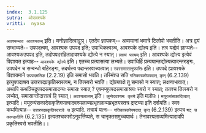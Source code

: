```yaml
---
index:  3.1.125
sutra:  ओरावश्यके
vritti:  nyasa
---
```


`अवश्यम्भाव आवश्यकम्` इति। मनोज्ञादित्वाद्वुञ्। एतदेव ज्ञापकम्-- अव्ययानां भमात्रे टिलोपो भवतीति। अत्र द्वयं सम्भाव्यते-- उपपदत्वम्, आवश्यक उपपद इति; उपाधिकत्वञ्च, आवश्यके द्योत्य इति। तत्र यद्येवं ज्ञाप्यते-- आवश्यकउपपद इति, तदोपपदरहितादावश्यके द्योत्ये न स्यात्। `लाव्यं पाव्यम्` इति।
आवश्यके द्योत्य इत्येवं विज्ञायत इत्याह-- `आवश्यके द्योत्ये` इति। एतच्च प्रत्यासत्या लभ्यते। उपाधिर्हि प्रत्ययान्तद्योत्यत्वादन्तरङ्गः, उपपदेन च सम्बन्धो बहिरङ्गः, तदर्थस्य पदान्तरवाच्यत्वात्। `स्वरसमासानुपपत्तिः` इति। उपपदे ह्यावश्यके विज्ञायमाने `उपपदमतिङ` (2.2.19) इति समासो भवति। तस्मिंश्च सति `गतिकारकोपपदात् कृत्` (6.2.139) इत्युपपदाश्रय उत्तरपदप्रकृतिस्वरत्वम्, न तित्स्वरो भवति। द्योत्यपक्षे तु समासो न स्यात्; लक्षणाभावात्। अथापि कथञ्चिदुपपदसमासादन्यः समासः स्यात् ? एवमप्युपपदसमासाश्रयः स्वरो न स्यात्; ततश्च तित्स्वरो न लभ्येत्, समासान्तोदात्तत्वं हि स्यात्। `अवश्यलाव्यम्` इति। `लुम्पेदवश्यमः कृत्ये` इति मलोपः। `मयूरव्यंसकादित्वात्` इत्यादि। मयूरव्यंसकादेराकृतिगणत्वादवश्यलाव्यप्रभृतलाव्यप्रभृतयस्तत्र द्रष्टव्या इति दर्शयति। स्वरः कथमित्याह-- `उत्तरपदप्रकृतिस्वरत्वे च` इत्यादि. तत्रायं यत्नः-- `गतिकारकोपपदात् कृत्` (6.2.139) इत्यत्र `षट् च काण्डादीनि` (6.2.135) इत्यतश्चकारोऽनुवर्त्तिष्यते, स चानृक्तसमुच्चयार्थः। तेनावश्यलाव्यमित्यादावपि प्रकृतिस्वरो भवतीति।।

